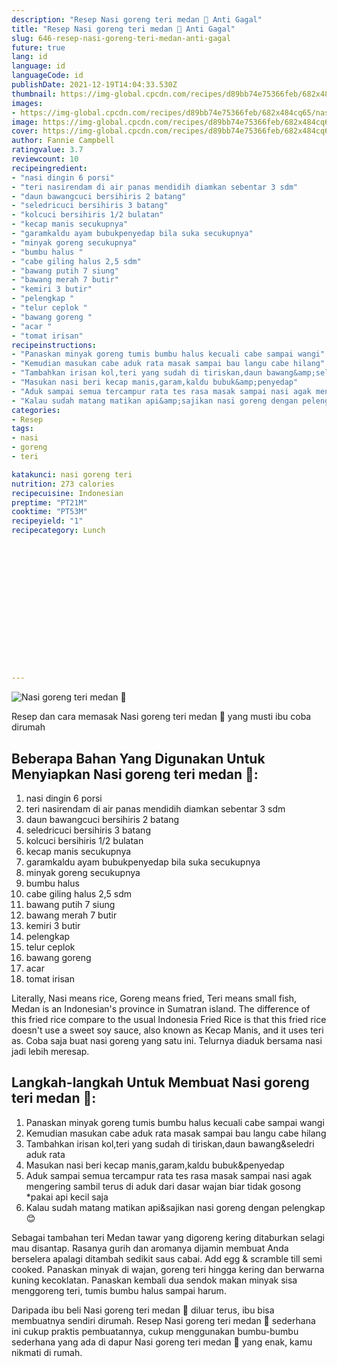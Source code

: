 ```yaml
---
description: "Resep Nasi goreng teri medan 🍛 Anti Gagal"
title: "Resep Nasi goreng teri medan 🍛 Anti Gagal"
slug: 646-resep-nasi-goreng-teri-medan-anti-gagal
future: true
lang: id
language: id
languageCode: id
publishDate: 2021-12-19T14:04:33.530Z 
thumbnail: https://img-global.cpcdn.com/recipes/d89bb74e75366feb/682x484cq65/nasi-goreng-teri-medan-foto-resep-utama.png
images:
- https://img-global.cpcdn.com/recipes/d89bb74e75366feb/682x484cq65/nasi-goreng-teri-medan-foto-resep-utama.png
image: https://img-global.cpcdn.com/recipes/d89bb74e75366feb/682x484cq65/nasi-goreng-teri-medan-foto-resep-utama.png
cover: https://img-global.cpcdn.com/recipes/d89bb74e75366feb/682x484cq65/nasi-goreng-teri-medan-foto-resep-utama.png
author: Fannie Campbell
ratingvalue: 3.7
reviewcount: 10
recipeingredient:
- "nasi dingin 6 porsi"
- "teri nasirendam di air panas mendidih diamkan sebentar 3 sdm"
- "daun bawangcuci bersihiris 2 batang"
- "seledricuci bersihiris 3 batang"
- "kolcuci bersihiris 1/2 bulatan"
- "kecap manis secukupnya"
- "garamkaldu ayam bubukpenyedap bila suka secukupnya"
- "minyak goreng secukupnya"
- "bumbu halus "
- "cabe giling halus 2,5 sdm"
- "bawang putih 7 siung"
- "bawang merah 7 butir"
- "kemiri 3 butir"
- "pelengkap "
- "telur ceplok "
- "bawang goreng "
- "acar "
- "tomat irisan"
recipeinstructions:
- "Panaskan minyak goreng tumis bumbu halus kecuali cabe sampai wangi"
- "Kemudian masukan cabe aduk rata masak sampai bau langu cabe hilang"
- "Tambahkan irisan kol,teri yang sudah di tiriskan,daun bawang&amp;seledri aduk rata"
- "Masukan nasi beri kecap manis,garam,kaldu bubuk&amp;penyedap"
- "Aduk sampai semua tercampur rata tes rasa masak sampai nasi agak mengering sambil terus di aduk dari dasar wajan biar tidak gosong *pakai api kecil saja"
- "Kalau sudah matang matikan api&amp;sajikan nasi goreng dengan pelengkap😊"
categories:
- Resep
tags:
- nasi
- goreng
- teri

katakunci: nasi goreng teri 
nutrition: 273 calories
recipecuisine: Indonesian
preptime: "PT21M"
cooktime: "PT53M"
recipeyield: "1"
recipecategory: Lunch


     
    
    
    
    
    
    
    
    
    
    
      
    
---
```



![Nasi goreng teri medan 🍛](https://img-global.cpcdn.com/recipes/d89bb74e75366feb/682x484cq65/nasi-goreng-teri-medan-foto-resep-utama.png)

Resep dan cara memasak  Nasi goreng teri medan 🍛 yang musti ibu coba dirumah

<!--inarticleads1-->

## Beberapa Bahan Yang Digunakan Untuk Menyiapkan Nasi goreng teri medan 🍛:

1. nasi dingin 6 porsi
1. teri nasirendam di air panas mendidih diamkan sebentar 3 sdm
1. daun bawangcuci bersihiris 2 batang
1. seledricuci bersihiris 3 batang
1. kolcuci bersihiris 1/2 bulatan
1. kecap manis secukupnya
1. garamkaldu ayam bubukpenyedap bila suka secukupnya
1. minyak goreng secukupnya
1. bumbu halus 
1. cabe giling halus 2,5 sdm
1. bawang putih 7 siung
1. bawang merah 7 butir
1. kemiri 3 butir
1. pelengkap 
1. telur ceplok 
1. bawang goreng 
1. acar 
1. tomat irisan

Literally, Nasi means rice, Goreng means fried, Teri means small fish, Medan is an Indonesian&#39;s province in Sumatran island. The difference of this fried rice compare to the usual Indonesia Fried Rice is that this fried rice doesn&#39;t use a sweet soy sauce, also known as Kecap Manis, and it uses teri as. Coba saja buat nasi goreng yang satu ini. Telurnya diaduk bersama nasi jadi lebih meresap. 

<!--inarticleads2-->

## Langkah-langkah Untuk Membuat Nasi goreng teri medan 🍛:

1. Panaskan minyak goreng tumis bumbu halus kecuali cabe sampai wangi
1. Kemudian masukan cabe aduk rata masak sampai bau langu cabe hilang
1. Tambahkan irisan kol,teri yang sudah di tiriskan,daun bawang&amp;seledri aduk rata
1. Masukan nasi beri kecap manis,garam,kaldu bubuk&amp;penyedap
1. Aduk sampai semua tercampur rata tes rasa masak sampai nasi agak mengering sambil terus di aduk dari dasar wajan biar tidak gosong *pakai api kecil saja
1. Kalau sudah matang matikan api&amp;sajikan nasi goreng dengan pelengkap😊


Sebagai tambahan teri Medan tawar yang digoreng kering ditaburkan selagi mau disantap. Rasanya gurih dan aromanya dijamin membuat Anda berselera apalagi ditambah sedikit saus cabai. Add egg &amp; scramble till semi cooked. Panaskan minyak di wajan, goreng teri hingga kering dan berwarna kuning kecoklatan. Panaskan kembali dua sendok makan minyak sisa menggoreng teri, tumis bumbu halus sampai harum. 

Daripada ibu beli  Nasi goreng teri medan 🍛  diluar terus, ibu  bisa membuatnya sendiri dirumah. Resep  Nasi goreng teri medan 🍛  sederhana ini cukup praktis pembuatannya, cukup menggunakan bumbu-bumbu sederhana yang ada di dapur  Nasi goreng teri medan 🍛  yang enak, kamu nikmati di rumah.

